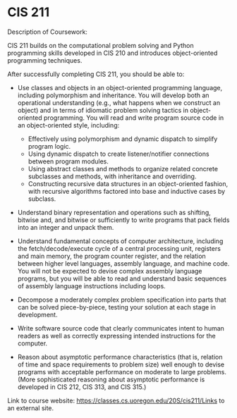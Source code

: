 # CIS 211
Description of Coursework:

 CIS 211 builds on the computational problem solving and Python programming skills developed in 
 CIS 210 and introduces object-oriented programming techniques.

After successfully completing CIS 211, you should be able to:

- Use classes and objects in an object-oriented programming language, including polymorphism and 
inheritance. You will develop both an operational understanding (e.g., what happens when we 
construct an object) and in terms of idiomatic problem solving tactics in object-oriented 
programming. You will read and write program source code in an object-oriented style, including:

  * Effectively using polymorphism and dynamic dispatch to simplify program logic.
  * Using dynamic dispatch to create listener/notifier connections between program modules.
  * Using abstract classes and methods to organize related concrete subclasses and methods, 
          with inheritance and overriding.
  * Constructing recursive data structures in an object-oriented fashion, with recursive 
          algorithms factored into base and inductive cases by subclass.

- Understand binary representation and operations such as shifting, bitwise and, and bitwise or 
  sufficiently to write programs that pack fields into an integer and unpack them.

- Understand fundamental concepts of computer architecture, including the fetch/decode/execute 
  cycle of a central processing unit, registers and main memory, the program counter register, 
  and the relation between higher level languages, assembly language, and machine code. You will 
  not be expected to devise complex assembly language programs, but you will be able to read and 
  understand basic sequences of assembly language instructions including loops.

- Decompose a moderately complex problem specification into parts that can be solved 
  piece-by-piece, testing your solution at each stage in development.

- Write software source code that clearly communicates intent to human readers as well as 
  correctly expressing intended instructions for the computer.

- Reason about asymptotic performance characteristics (that is, relation of time and space 
  requirements to problem size) well enough to devise programs with acceptable performance on
  moderate to large problems. (More sophisticated reasoning about asymptotic performance is 
  developed in CIS 212, CIS 313, and CIS 315.)

Link to course website: https://classes.cs.uoregon.edu/20S/cis211/Links to an external site.
